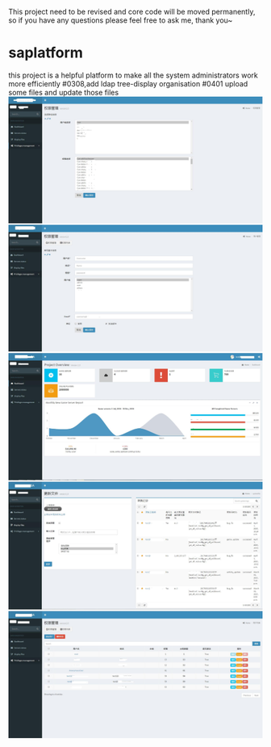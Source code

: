 This project need to be revised and core code will be moved permanently, so if you have any questions please feel free to ask me, thank you~
# saplatform
this project is a helpful platform to make all the system administrators work more efficiently
#0308,add ldap tree-display organisation 
#0401 upload some files and update those files
![image](https://github.com/JessicaWon/saplatform/raw/master/preview/addperm.jpg)
![image](https://github.com/JessicaWon/saplatform/raw/master/preview/adduser.jpg)
![image](https://github.com/JessicaWon/saplatform/raw/master/preview/index.jpg)
![image](https://github.com/JessicaWon/saplatform/raw/master/preview/upload.jpg)
![image](https://github.com/JessicaWon/saplatform/raw/master/preview/userlist.jpg)
